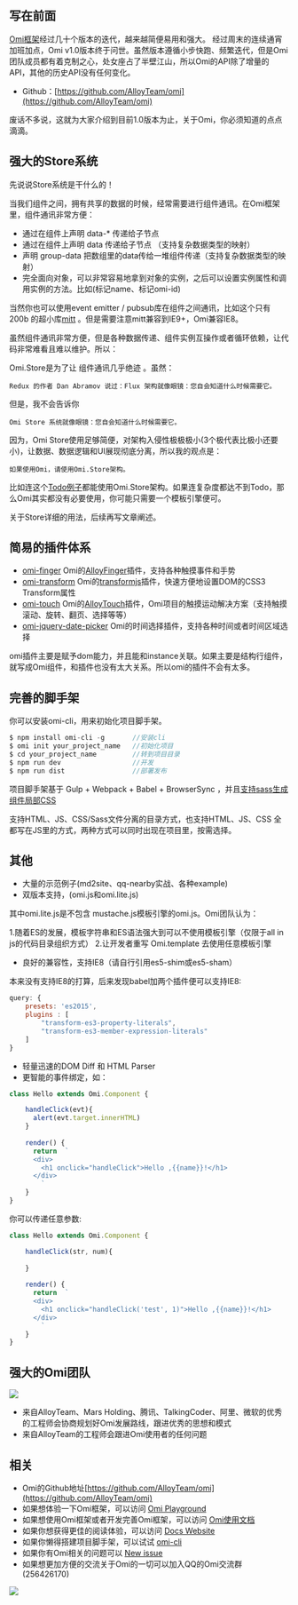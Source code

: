 ## 写在前面

[Omi框架](https://github.com/AlloyTeam/omi)经过几十个版本的迭代，越来越简便易用和强大。
经过周末的连续通宵加班加点，Omi v1.0版本终于问世。虽然版本遵循小步快跑、频繁迭代，但是Omi团队成员都有着克制之心，处女座占了半壁江山，所以Omi的API除了增量的API，其他的历史API没有任何变化。

* Github：[https://github.com/AlloyTeam/omi](https://github.com/AlloyTeam/omi)

废话不多说，这就为大家介绍到目前1.0版本为止，关于Omi，你必须知道的点点滴滴。

## 强大的Store系统

先说说Store系统是干什么的！

当我们组件之间，拥有共享的数据的时候，经常需要进行组件通讯。在Omi框架里，组件通讯非常方便：

* 通过在组件上声明 data-* 传递给子节点
* 通过在组件上声明 data 传递给子节点 （支持复杂数据类型的映射）
* 声明 group-data 把数组里的data传给一堆组件传递（支持复杂数据类型的映射）
* 完全面向对象，可以非常容易地拿到对象的实例，之后可以设置实例属性和调用实例的方法。比如(标记name、标记omi-id)

当然你也可以使用event emitter / pubsub库在组件之间通讯，比如这个只有 200b 的超小库[mitt](https://github.com/developit/mitt) 。但是需要注意mitt兼容到IE9+，Omi兼容IE8。

虽然组件通讯非常方便，但是各种数据传递、组件实例互操作或者循环依赖，让代码非常难看且难以维护。所以：

Omi.Store是为了让 组件通讯几乎绝迹 。虽然：

	Redux 的作者 Dan Abramov 说过：Flux 架构就像眼镜：您自会知道什么时候需要它。
	
但是，我不会告诉你

	Omi Store 系统就像眼镜：您自会知道什么时候需要它。
	
因为，Omi Store使用足够简便，对架构入侵性极极极小(3个极代表比极小还要小)，让数据、数据逻辑和UI展现彻底分离，所以我的观点是：

	如果使用Omi，请使用Omi.Store架构。
	
比如连这个[Todo例子](https://github.com/AlloyTeam/omi/tree/master/example/todo-store)都能使用Omi.Store架构。如果连复杂度都达不到Todo，那么Omi其实都没有必要使用，你可能只需要一个模板引擎便可。

关于Store详细的用法，后续再写文章阐述。

## 简易的插件体系


* [omi-finger](https://github.com/AlloyTeam/omi/tree/master/plugins/omi-finger) Omi的[AlloyFinger](https://github.com/AlloyTeam/AlloyFinger)插件，支持各种触摸事件和手势
* [omi-transform](https://github.com/AlloyTeam/omi/tree/master/plugins/omi-transform) Omi的[transformjs](http://alloyteam.github.io/AlloyTouch/transformjs/)插件，快速方便地设置DOM的CSS3 Transform属性
* [omi-touch](https://github.com/AlloyTeam/omi/tree/master/plugins/omi-touch) Omi的[AlloyTouch](https://github.com/AlloyTeam/AlloyTouch)插件，Omi项目的触摸运动解决方案（支持触摸滚动、旋转、翻页、选择等等）
* [omi-jquery-date-picker](https://github.com/AlloyTeam/omi/tree/master/plugins/omi-jquery-date-picker) Omi的时间选择插件，支持各种时间或者时间区域选择

omi插件主要是赋予dom能力，并且能和instance关联。如果主要是结构行组件，就写成Omi组件，和插件也没有太大关系。所以omi的插件不会有太多。

## 完善的脚手架

你可以安装omi-cli，用来初始化项目脚手架。

``` js
$ npm install omi-cli -g       //安装cli
$ omi init your_project_name   //初始化项目
$ cd your_project_name         //转到项目目录
$ npm run dev                  //开发
$ npm run dist                 //部署发布
``` 

项目脚手架基于 Gulp + Webpack + Babel + BrowserSync ，并且[支持sass生成组件局部CSS](https://github.com/AlloyTeam/omi/blob/master/tutorial/webpack2-sass-support.md)

支持HTML、JS、CSS/Sass文件分离的目录方式，也支持HTML、JS、CSS 全都写在JS里的方式，两种方式可以同时出现在项目里，按需选择。

## 其他

* 大量的示范例子(md2site、qq-nearby实战、各种example)
* 双版本支持，(omi.js和omi.lite.js)

其中omi.lite.js是不包含 mustache.js模板引擎的omi.js。Omi团队认为：

1.随着ES的发展，模板字符串和ES语法强大到可以不使用模板引擎（仅限于all in js的代码目录组织方式）
2.让开发者重写 Omi.template 去使用任意模板引擎

* 良好的兼容性，支持IE8（请自行引用es5-shim或es5-sham）

本来没有支持IE8的打算，后来发现babel加两个插件便可以支持IE8:

```js
query: {
	presets: 'es2015',
	plugins : [
		"transform-es3-property-literals",
		"transform-es3-member-expression-literals"
	]
}
```

* 轻量迅速的DOM Diff 和 HTML Parser
* 更智能的事件绑定，如：

```js
class Hello extends Omi.Component {

    handleClick(evt){
      alert(evt.target.innerHTML)
    }
  
    render() {
      return  `
      <div>
      	<h1 onclick="handleClick">Hello ,{{name}}!</h1>
      </div>
  		`
    }
}
```

你可以传递任意参数:

```js
class Hello extends Omi.Component {

    handleClick(str, num){
	
    }
  
    render() {
      return  `
      <div>
      	<h1 onclick="handleClick('test', 1)">Hello ,{{name}}!</h1>
      </div>
  		`
    }
}
```

## 强大的Omi团队

![](http://images2015.cnblogs.com/blog/105416/201703/105416-20170320095955971-1939070926.jpg)


* 来自AlloyTeam、Mars Holding、腾讯、TalkingCoder、阿里、微软的优秀的工程师会协商规划好Omi发展路线，跟进优秀的思想和模式
* 来自AlloyTeam的工程师会跟进Omi使用者的任何问题

## 相关

* Omi的Github地址[https://github.com/AlloyTeam/omi](https://github.com/AlloyTeam/omi)
* 如果想体验一下Omi框架，可以访问 [Omi Playground](http://alloyteam.github.io/omi/example/playground/)
* 如果想使用Omi框架或者开发完善Omi框架，可以访问 [Omi使用文档](https://github.com/AlloyTeam/omi/tree/master/docs#omi使用文档)
* 如果你想获得更佳的阅读体验，可以访问 [Docs Website](http://alloyteam.github.io/omi/website/docs.html)
* 如果你懒得搭建项目脚手架，可以试试 [omi-cli](https://github.com/AlloyTeam/omi/tree/master/cli)
* 如果你有Omi相关的问题可以 [New issue](https://github.com/AlloyTeam/omi/issues/new)
* 如果想更加方便的交流关于Omi的一切可以加入QQ的Omi交流群(256426170)

![](http://images2015.cnblogs.com/blog/105416/201702/105416-20170208095745213-1049686133.png)